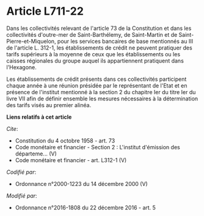 # Article L711-22

Dans les collectivités relevant de l'article 73 de la Constitution et dans les collectivités d'outre-mer de Saint-Barthélemy,
de Saint-Martin et de Saint-Pierre-et-Miquelon, pour les services bancaires de base mentionnés au III de l'article L. 312-1,
les établissements de crédit ne peuvent pratiquer des tarifs supérieurs à la moyenne de ceux que les établissements ou les
caisses régionales du groupe auquel ils appartiennent pratiquent dans l'Hexagone. 

Les établissements de crédit présents dans ces collectivités participent chaque année à une réunion présidée par le
représentant de l'Etat et en présence de l'institut mentionné à la section 2 du chapitre Ier du titre Ier du livre VII afin
de définir ensemble les mesures nécessaires à la détermination des tarifs visés au premier alinéa.

**Liens relatifs à cet article**

_Cite_:

  - Constitution du 4 octobre 1958 - art. 73
  - Code monétaire et financier -  Section 2 : L'institut d'émission des départeme... (V)
  - Code monétaire et financier - art. L312-1 (V)

_Codifié par_:

  - Ordonnance n°2000-1223 du 14 décembre 2000 (V)

_Modifié par_:

  - Ordonnance n°2016-1808 du 22 décembre 2016 - art. 5
